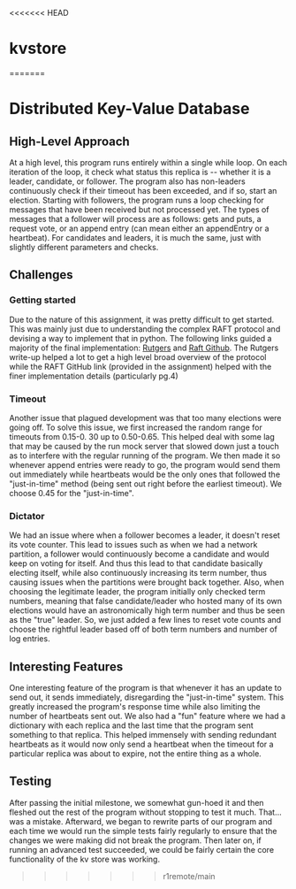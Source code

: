 <<<<<<< HEAD
# kvstore
=======
# Distributed Key-Value Database
## High-Level Approach
At a high level, this program runs entirely within a single while loop. On 
each iteration of the loop, it check what status this replica is -- whether it is a 
leader, candidate, or follower. The program also has non-leaders continuously 
check if their timeout has been exceeded, and if so, start an election. 
Starting with followers, the program runs a loop checking for messages that have 
been received but not processed yet. The types of messages that a follower 
will process are as follows: gets and puts, a request vote, or an append 
entry (can mean either an appendEntry or a heartbeat).
For candidates and leaders, it is much the same, just with slightly 
different parameters and checks.
## Challenges
### Getting started
Due to the nature of this assignment, it was pretty difficult to get started.
This was mainly just due to understanding the complex RAFT protocol and 
devising a way to implement that in python. The following links guided a 
majority of the final implementation: [Rutgers](https://people.cs.rutgers.edu/~pxk/417/notes/raft.html) and 
[Raft Github](https://raft.github.io/slides/uiuc2016.pdf). The Rutgers 
write-up helped a lot to get a high level broad overview of the protocol 
while the RAFT GitHub link (provided in the assignment) helped with the 
finer implementation details (particularly pg.4)
### Timeout
Another issue that plagued development was that too many elections were going off. To 
solve this issue, we first increased the random range for timeouts from 0.15-0.
30 up to 0.50-0.65. This helped deal with some lag that may be caused by the 
run mock server that slowed down just a touch as to interfere with the regular 
running of the program. We then made it so whenever append entries were 
ready to go, the program would send them out immediately while heartbeats would be 
the only ones that followed the "just-in-time" method (being sent out right 
before the earliest timeout). We choose 0.45 for the "just-in-time".
### Dictator
We had an issue where when a follower becomes a leader, it doesn't reset 
its vote counter. This lead to issues such as when we had a network 
partition, a follower would continuously become a candidate and would keep 
on voting for itself. And thus this lead to that candidate basically 
electing itself, while also continuously increasing its term number, thus 
causing issues when the partitions were brought back together. Also, when 
choosing the legitimate leader, the program initially only checked term numbers, 
meaning that false candidate/leader who hosted many of its own elections 
would have an astronomically high term number and thus be seen as the "true" 
leader. So, we just added a few lines to reset vote counts and choose the 
rightful leader based off of both term numbers and number of log 
entries. 

## Interesting Features
One interesting feature of the program is that whenever it has an 
update to send out, it sends immediately, disregarding the "just-in-time" 
system. This greatly increased the program's response time while also limiting the 
number of heartbeats sent out. We also had a "fun" feature where we had a 
dictionary with each replica and the last time that the program sent something to 
that replica. This helped immensely with sending redundant heartbeats as it 
would now only send a heartbeat when the timeout for a particular replica 
was about to expire, not the entire thing as a whole. 

## Testing
After passing the initial milestone, we somewhat gun-hoed it and then 
fleshed out the rest of the program without stopping to test it much. That...
was a mistake. Afterward, we began to rewrite parts of our program and each 
time we would run the simple tests fairly regularly to ensure that the 
changes we were making did not break the program. Then later on, if running 
an advanced test succeeded, we could be fairly certain the core 
functionality of the kv store was working.
>>>>>>> r1remote/main

